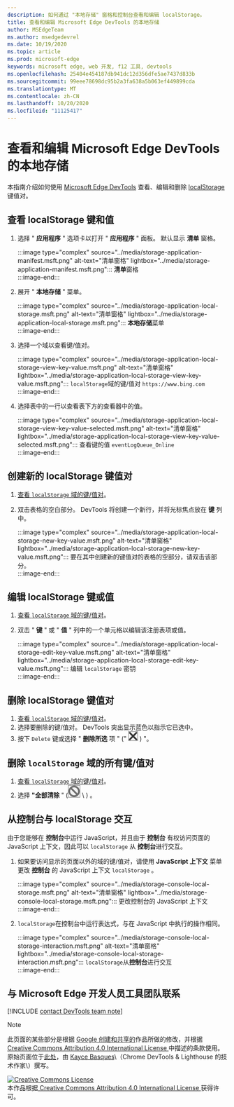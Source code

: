 ```yaml
---
description: 如何通过 "本地存储" 窗格和控制台查看和编辑 localStorage。
title: 查看和编辑 Microsoft Edge DevTools 的本地存储
author: MSEdgeTeam
ms.author: msedgedevrel
ms.date: 10/19/2020
ms.topic: article
ms.prod: microsoft-edge
keywords: microsoft edge, web 开发, f12 工具, devtools
ms.openlocfilehash: 25404e454187db941dc12d356dfe5ae7437d833b
ms.sourcegitcommit: 99eee78698dc95b2a3fa638a5b063ef449899cda
ms.translationtype: MT
ms.contentlocale: zh-CN
ms.lasthandoff: 10/20/2020
ms.locfileid: "11125417"
---
```

<!-- Copyright Kayce Basques 

   Licensed under the Apache License, Version 2.0 (the "License");
   you may not use this file except in compliance with the License.
   You may obtain a copy of the License at

       https://www.apache.org/licenses/LICENSE-2.0

   Unless required by applicable law or agreed to in writing, software
   distributed under the License is distributed on an "AS IS" BASIS,
   WITHOUT WARRANTIES OR CONDITIONS OF ANY KIND, either express or implied.
   See the License for the specific language governing permissions and
   limitations under the License.  -->  

# 查看和编辑 Microsoft Edge DevTools 的本地存储  

本指南介绍如何使用 [Microsoft Edge DevTools][MicrosoftEdgeDevTools] 查看、编辑和删除 [localStorage][MDNWindowsLocalStorage] 键值对。  

## 查看 localStorage 键和值  

1.  选择 " **应用程序** " 选项卡以打开 " **应用程序** " 面板。  默认显示 **清单** 窗格。  
    
    :::image type="complex" source="../media/storage-application-manifest.msft.png" alt-text="清单窗格" lightbox="../media/storage-application-manifest.msft.png":::
       **清单**窗格  
    :::image-end:::  
    
1.  展开 " **本地存储** " 菜单。  
    
    :::image type="complex" source="../media/storage-application-local-storage.msft.png" alt-text="清单窗格" lightbox="../media/storage-application-local-storage.msft.png":::
       **本地存储**菜单  
    :::image-end:::  
    
1.  选择一个域以查看键/值对。  
    
    :::image type="complex" source="../media/storage-application-local-storage-view-key-value.msft.png" alt-text="清单窗格" lightbox="../media/storage-application-local-storage-view-key-value.msft.png":::
       `localStorage`域的键/值对 `https://www.bing.com`  
    :::image-end:::  
    
1.  选择表中的一行以查看表下方的查看器中的值。  
    
    :::image type="complex" source="../media/storage-application-local-storage-view-key-value-selected.msft.png" alt-text="清单窗格" lightbox="../media/storage-application-local-storage-view-key-value-selected.msft.png":::
       查看键的值 `eventLogQueue_Online`  
    :::image-end:::  
    
## 创建新的 localStorage 键值对  

1.  [查看 `localStorage` 域的键/值对](#view-localstorage-keys-and-values)。  
1.  双击表格的空白部分。  DevTools 将创建一个新行，并将光标焦点放在 **键** 列中。  
    
    :::image type="complex" source="../media/storage-application-local-storage-new-key-value.msft.png" alt-text="清单窗格" lightbox="../media/storage-application-local-storage-new-key-value.msft.png":::
       要在其中创建新的键值对的表格的空部分，请双击该部分。  
    :::image-end:::  
    
## 编辑 localStorage 键或值  

1.  [查看 `localStorage` 域的键/值对](#view-localstorage-keys-and-values)。  
1.  双击 " **键** " 或 " **值** " 列中的一个单元格以编辑该注册表项或值。  
    
    :::image type="complex" source="../media/storage-application-local-storage-edit-key-value.msft.png" alt-text="清单窗格" lightbox="../media/storage-application-local-storage-edit-key-value.msft.png":::
       编辑 `localStorage` 密钥  
    :::image-end:::  
    
## 删除 localStorage 键值对  

1.  [查看 `localStorage` 域的键/值对](#view-localstorage-keys-and-values)。  
1.  选择要删除的键/值对。  DevTools 突出显示蓝色以指示它已选中。  
1.  按下 `Delete` 键或选择 " **删除所选** 项 \" (" ![ 删除所选项 \ ][ImageDeleteIcon] ) "。  
    
## 删除 `localStorage` 域的所有键/值对  

1.  [查看 `localStorage` 域的键/值对](#view-localstorage-keys-and-values)。  
1.  选择 **"全部清除** " (![ 全部清除 ][ImageClearIcon] \ ) 。  
    
## 从控制台与 localStorage 交互  

由于您能够在 **控制台**中运行 JavaScript，并且由于 **控制台** 有权访问页面的 JavaScript 上下文，因此可以 `localStorage` 从 **控制台**进行交互。  

1.  如果要访问显示的页面以外的域的键/值对，请使用 **JavaScript 上下文** 菜单更改 **控制台** 的 JavaScript 上下文 `localStorage` 。  
    
    :::image type="complex" source="../media/storage-console-local-storage.msft.png" alt-text="清单窗格" lightbox="../media/storage-console-local-storage.msft.png":::
       更改控制台的 JavaScript 上下文  
    :::image-end:::  
    
1.  `localStorage`在控制台中运行表达式，与在 JavaScript 中执行的操作相同。  
    
    :::image type="complex" source="../media/storage-console-local-storage-interaction.msft.png" alt-text="清单窗格" lightbox="../media/storage-console-local-storage-interaction.msft.png":::
       `localStorage`从**控制台**进行交互  
    :::image-end:::  
    
## 与 Microsoft Edge 开发人员工具团队联系  

[!INCLUDE [contact DevTools team note](../includes/contact-devtools-team-note.md)]  

<!-- image links -->  

[ImageClearIcon]: ../media/clear-icon.msft.png  
[ImageDeleteIcon]: ../media/delete-icon.msft.png  

<!-- links -->  

[MicrosoftEdgeDevTools]: ../../devtools-guide-chromium.md "Microsoft Edge (Chromium) 开发工具 |Microsoft 文档"  

[MDNWindowsLocalStorage]: https://developer.mozilla.org/docs/Web/API/Window/localStorage "LocalStorage |MDN"  

> [!NOTE]
> 此页面的某些部分是根据 [Google 创建和共享的][GoogleSitePolicies]作品所做的修改，并根据[ Creative Commons Attribution 4.0 International License ][CCA4IL]中描述的条款使用。  
> 原始页面位于[此处](https://developers.google.com/web/tools/chrome-devtools/storage/localstorage)，由 [Kayce Basques][KayceBasques]\（Chrome DevTools \& Lighthouse 的技术作家\）撰写。  

[![Creative Commons License][CCby4Image]][CCA4IL]  
本作品根据[ Creative Commons Attribution 4.0 International License ][CCA4IL]获得许可。  

[CCA4IL]: https://creativecommons.org/licenses/by/4.0  
[CCby4Image]: https://i.creativecommons.org/l/by/4.0/88x31.png  
[GoogleSitePolicies]: https://developers.google.com/terms/site-policies  
[KayceBasques]: https://developers.google.com/web/resources/contributors/kaycebasques  
